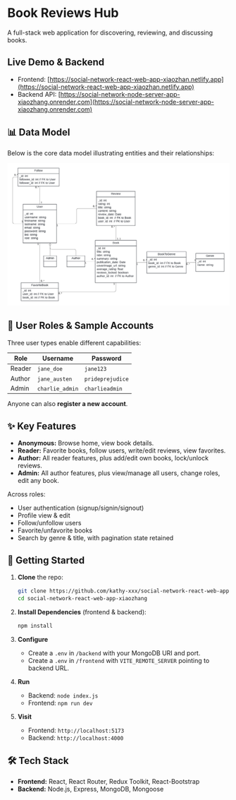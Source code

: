 # Book Reviews Hub

A full-stack web application for discovering, reviewing, and discussing books.

## Live Demo & Backend

- Frontend: [https://social-network-react-web-app-xiaozhan.netlify.app](https://social-network-react-web-app-xiaozhan.netlify.app)
- Backend API: [https://social-network-node-server-app-xiaozhang.onrender.com](https://social-network-node-server-app-xiaozhang.onrender.com)

## 📊 Data Model

Below is the core data model illustrating entities and their relationships:

![Data Model Diagram](./data_model.png)

## 👥 User Roles & Sample Accounts

Three user types enable different capabilities:

| Role   | Username        | Password         |
| ------ | --------------- | ---------------- |
| Reader | `jane_doe`      | `jane123`        |
| Author | `jane_austen`   | `prideprejudice` |
| Admin  | `charlie_admin` | `charlieadmin`   |

Anyone can also **register a new account**.

## ✨ Key Features

- **Anonymous:** Browse home, view book details.
- **Reader:** Favorite books, follow users, write/edit reviews, view favorites.
- **Author:** All reader features, plus add/edit own books, lock/unlock reviews.
- **Admin:** All author features, plus view/manage all users, change roles, edit any book.

Across roles:

- User authentication (signup/signin/signout)
- Profile view & edit
- Follow/unfollow users
- Favorite/unfavorite books
- Search by genre & title, with pagination state retained

## 🚀 Getting Started

1. **Clone** the repo:

   ```bash
   git clone https://github.com/kathy-xxx/social-network-react-web-app-xiaozhang.git
   cd social-network-react-web-app-xiaozhang
   ```

2. **Install Dependencies** (frontend & backend):

   ```bash
   npm install
   ```

3. **Configure**

   - Create a `.env` in `/backend` with your MongoDB URI and port.
   - Create a `.env` in `/frontend` with `VITE_REMOTE_SERVER` pointing to backend URL.

4. **Run**

   - Backend: `node index.js`
   - Frontend: `npm run dev`

5. **Visit**
   - Frontend: `http://localhost:5173`
   - Backend: `http://localhost:4000`

## 🛠 Tech Stack

- **Frontend:** React, React Router, Redux Toolkit, React-Bootstrap
- **Backend:** Node.js, Express, MongoDB, Mongoose
